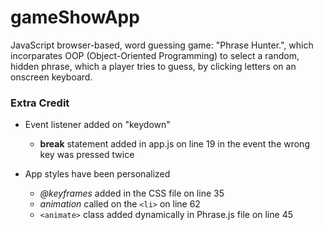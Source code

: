 # gameShowApp
JavaScript browser-based, word guessing game: "Phrase Hunter.", which incorparates OOP (Object-Oriented Programming) to select a random, hidden phrase, which a player tries to guess, by clicking letters on an onscreen keyboard.



### Extra Credit
* Event listener added on "keydown"
  - **break** statement added in app.js on line 19 in the event the wrong key was pressed twice

* App styles have been personalized
  - _@keyframes_ added in the CSS file on line 35
  - _animation_ called on the `<li>` on line 62
  - `<animate>` class added dynamically in Phrase.js file on line 45

